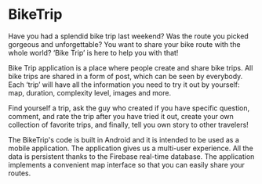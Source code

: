 # BikeTrip
Have you had a splendid bike trip last weekend? Was the route you picked gorgeous and unforgettable? 
You want to share your bike route with the whole world? ‘Bike Trip’ is here to help you with that!

Bike Trip application is a place where people create and share bike trips.
All bike trips are shared in a form of post, which can be seen by everybody. 
Each ‘trip’ will have all the information you need to try it out by yourself: map, duration, complexity level, images and more. 

Find yourself a trip, ask the guy who created if you have specific question, comment, and rate the trip after you have tried it out, create your own collection of favorite trips, and finally, tell you own story to other travelers! 


The BikeTrip's code is built in Android and it is intended to be used as a mobile application. The application gives us a multi-user experience. All the data is persistent thanks to the Firebase real-time database. The application implements a convenient map interface so that you can easily share your routes.
